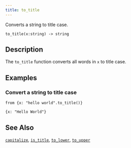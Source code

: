 ```yaml
---
title: to_title
---
```


Converts a string to title case.

```tql
to_title(x:string) -> string
```

## Description

The `to_title` function converts all words in `x` to title case.

## Examples

### Convert a string to title case

```tql
from {x: "hello world".to_title()}
```

```tql
{x: "Hello World"}
```

## See Also

[`capitalize`](/reference/functions/capitalize),
[`is_title`](/reference/functions/is_title),
[`to_lower`](/reference/functions/to_lower),
[`to_upper`](/reference/functions/to_upper)
